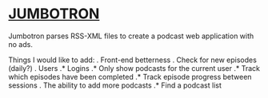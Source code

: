 # [JUMBOTRON](https://jumbotron-rss.herokuapp.com/)

Jumbotron parses RSS-XML files to create a podcast web application with no ads.

Things I would like to add:
. Front-end betterness
. Check for new episodes (daily?)
. Users
.* Logins
.* Only show podcasts for the current user
.* Track which episodes have been completed
.* Track episode progress between sessions
. The ability to add more podcasts
.* Find a podcast list
